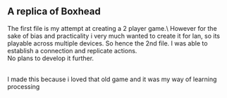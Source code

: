## A replica of Boxhead
 
The first file is my attempt at creating a 2 player game.\ 
However for the sake of bias and practicality i very much wanted to create it for lan, so its playable across multiple devices.
So hence the 2nd file. I was able to establish a connection and replicate actions.\
No plans to develop it further.
<br></br>

I made this because i loved that old game and it was my way of learning processing



